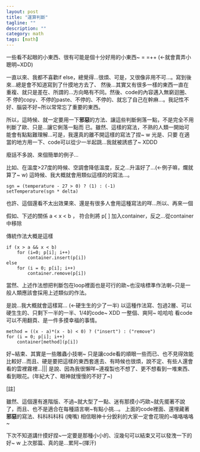 ```yaml
---
layout: post
title: "運算判斷"
tagline: ""
description: ""
category: math
tags: [math]
---
```



一些看不起眼的小東西、很有可能是個十分好用的小東西~ = =++ (←就會賣弄小聰明~XDD)

一直以來、我都不喜歡if else，總覺得…很煩、可是，又很像非用不可…。寫到後來…總是會不知道寫到了什摸地方去了、
然後…其實又有很多一樣的東西一直在重複、就只是差在、所謂的…方向略有不同。然後、code的內容邁入無窮迴圈、不
停的copy、不停的paste、不停的、不停的、就忘了自己在幹麻…。我記性不好、腦袋不好~所以常常忘了重要的東西。

<!-- more -->

所以，這時候、就一定要用一下**邪惡**的方法、讓這些判斷俐落一點，不是完全不用判斷了歐、只是…讓它俐落一點而
已。雖然、這樣的寫法，不熟的人類一開始可能會有點點難理解…可是，我還真的離不開這樣的寫法了捏~ w 光是、只要
在適當的地方用一下、code可以從少一半起跳…我就被誘惑了~ XDDD



廢話不多說、來個簡單的例子…

比如、在溫度>27度的時候、空調會降低溫度，反之…升溫好了…(←例子嘛，爛就算了~ w) 這時候、我大概就會用類似這樣的的寫法…。

	sgn = (temperature - 27 > 0) ? (1) : (-1)
	setTemperature(sgn * delta)
	
也許、這個還看不太出效果來、還是有很多人會用這種寫法的咩…所以、再來一個

假如、下述的關係 a < x < b ， 符合則將 p\[ \] 加入container，反之...從container中移除


傳統作法大概是這樣

	if (x > a && x < b)
	    for (i=0; p[i]; i++)
		    container.insert(p[i])
	else
	    for (i = 0; p[i]; i++)
		    container.remove(p[i])

當然、上述作法想把判斷包在loop裡面也是可行的歐~也沒啥標準作法喇~只是一般人類應該會採用上述類似的作法。

是說…我大概就會這樣寫… (←硬生生的少了一半) 以這種作法寫、包過2層、可以硬生生的、只剩下一半的一半、1\/4的code~ XDD 一整個、爽阿~ 哈哈哈 看code可以不用翻頁、是一件多摸幸福的事情。

	method = ((x - a)*(x - b) < 0) ? ("insert") : ("remove")
	for (i = 0; p[i]; i++)
		container[method](p[i])


好~結束、其實是一些雕蟲小技喇~ 只是讓code看的順眼一些而已、也不見得效能比較好…而且、硬是要把這樣的東西套進去、有時候也很煩，說不定、有些人還會看的雲裡霧裡…||| 是說、因為我很懶咩~連複製也不想了、更不想看到一堆東西、看到眼花。(年紀大了、眼神就慢慢的不好了~)


\[註\]

雖然、這個還有進階版、不過~就大型了一點、迷有那摸小巧歐~就先擺著不說了，而且、也不是適合在每種語言喇~有點小挑…。
上面的code裡面、還埋藏著**邪惡**的寫法、科科科科科 (掩嘴) 相信眼神十分銳利的大家一定會花現的~咯咯咯咯~


下次不知道講什摸好捏~一定要是那種小小的、沒幾句可以結束又可以發洩一下的好~ w 上次那篇、真的是…累阿~(揮汗)